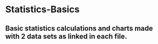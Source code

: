 # Statistics-Basics
## Basic statistics calculations and charts made with 2 data sets as linked in each file.
